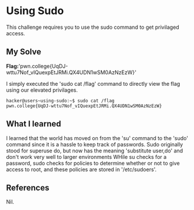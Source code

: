 # Using Sudo
This challenge requires you to use the sudo command to get privilaged access.

## My Solve
**Flag:**'pwn.college{UqDJ-wttu7Nof_vIQuexpEtJRMi.QX4UDN1wSM0AzNzEzW}'

I simply executed the 'sudo cat /flag' command to directly view the flag using our elevated privilages.

```
hacker@users~using-sudo:~$ sudo cat /flag
pwn.college{UqDJ-wttu7Nof_vIQuexpEtJRMi.QX4UDN1wSM0AzNzEzW}
```

## What I learned
I learned that the world has moved on from the 'su' command to the 'sudo' command since it is a hassle to keep track of passwords.
Sudo originally stood for superuse do, but now has the meaning 'substitute user,do' and don't work very well to larger environments
WHile su checks for a password, sudo checks for policies to determine whether or not to give access to root, and these policies are stored in '/etc/sudoers'.

## References
Nil.
